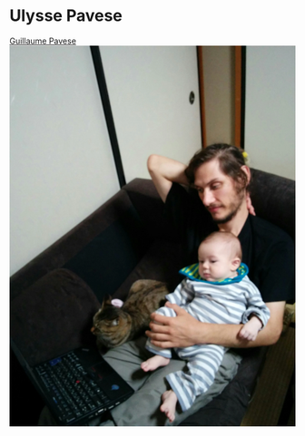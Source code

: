 # Ulysse Pavese

[Guillaume Pavese](https://pavese.fr)
![Ulysse Guillaume et Leia](IMG_20150907_153142.webp)
